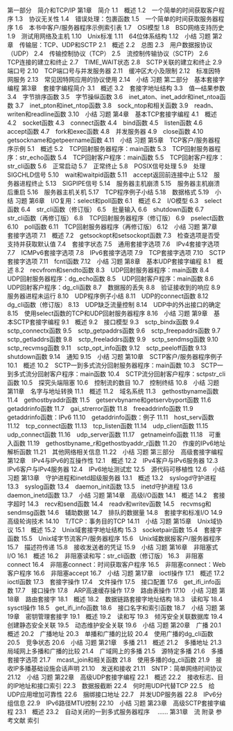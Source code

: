 第一部分　简介和TCP/IP
第1章　简介 
1.1　概述 
1.2　一个简单的时间获取客户程序 
1.3　协议无关性 
1.4　错误处理：包裹函数 
1.5　一个简单的时间获取服务器程序 
1.6　本书中客户/服务器程序示例索引表 
1.7　OSI模型 
1.8　BSD网络支持历史 
1.9　测试用网络及主机 
1.10　Unix标准 
1.11　64位体系结构 
1.12　小结 
习题 
第2章　传输层：TCP、UDP和SCTP 
2.1　概述 
2.2　总图 
2.3　用户数据报协议（UDP） 
2.4　传输控制协议（TCP） 
2.5　流控制传输协议（SCTP） 
2.6　TCP连接的建立和终止 
2.7　TIME_WAIT状态 
2.8　SCTP关联的建立和终止 
2.9　端口号 
2.10　TCP端口号与并发服务器 
2.11　缓冲区大小及限制 
2.12　标准因特网服务 
2.13　常见因特网应用的协议使用 
2.14　小结 
习题 
第二部分　基本套接字编程
第3章　套接字编程简介 
3.1　概述 
3.2　套接字地址结构 
3.3　值—结果参数 
3.4　字节排序函数 
3.5　字节操纵函数 
3.6　inet_aton、inet_addr和inet_ntoa函数 
3.7　inet_pton和inet_ntop函数 
3.8　sock_ntop和相关函数 
3.9　readn、writen和readline函数 
3.10　小结 
习题 
第4章　基本TCP套接字编程 
4.1　概述 
4.2　socket函数 
4.3　connect函数 
4.4　bind函数 
4.5　listen函数 
4.6　accept函数 
4.7　fork和exec函数 
4.8　并发服务器 
4.9　close函数 
4.10　getsockname和getpeername函数 
4.11　小结 
习题 
第5章　TCP客户/服务器程序示例 
5.1　概述 
5.2　TCP回射服务器程序：main函数 
5.3　TCP回射服务器程序：str_echo函数 
5.4　TCP回射客户程序：main函数 
5.5　TCP回射客户程序：str_cli函数 
5.6　正常启动 
5.7　正常终止 
5.8　POSIX信号处理 
5.9　处理SIGCHLD信号 
5.10　wait和waitpid函数 
5.11　accept返回前连接中止 
5.12　服务器进程终止 
5.13　SIGPIPE信号 
5.14　服务器主机崩溃 
5.15　服务器主机崩溃后重启 
5.16　服务器主机关机 
5.17　TCP程序例子小结 
5.18　数据格式 
5.19　小结 
习题 
第6章　I/O复用：select和poll函数 
6.1　概述 
6.2　I/O模型 
6.3　select函数 
6.4　str_cli函数（修订版） 
6.5　批量输入 
6.6　shutdown函数 
6.7　str_cli函数（再修订版） 
6.8　TCP回射服务器程序（修订版） 
6.9　pselect函数 
6.10　poll函数 
6.11　TCP回射服务器程序（再修订版） 
6.12　小结 
习题 
第7章　套接字选项 
7.1　概述 
7.2　getsockopt和setsockopt函数 
7.3　检查选项是否受支持并获取默认值 
7.4　套接字状态 
7.5　通用套接字选项 
7.6　IPv4套接字选项 
7.7　ICMPv6套接字选项 
7.8　IPv6套接字选项 
7.9　TCP套接字选项 
7.10　SCTP套接字选项 
7.11　fcntl函数 
7.12　小结 
习题 
第8章　基本UDP套接字编程 
8.1　概述 
8.2　recvfrom和sendto函数 
8.3　UDP回射服务器程序：main函数 
8.4　UDP回射服务器程序：dg_echo函数 
8.5　UDP回射客户程序：main函数 
8.6　UDP回射客户程序：dg_cli函数 
8.7　数据报的丢失 
8.8　验证接收到的响应 
8.9　服务器进程未运行 
8.10　UDP程序例子小结 
8.11　UDP的connect函数 
8.12　dg_cli函数（修订版） 
8.13　UDP缺乏流量控制 
8.14　UDP中的外出接口的确定 
8.15　使用select函数的TCP和UDP回射服务器程序 
8.16　小结 
习题 
第9章　基本SCTP套接字编程 
9.1　概述 
9.2　接口模型 
9.3　sctp_bindx函数 
9.4　sctp_connectx函数 
9.5　sctp_getpaddrs函数 
9.6　sctp_freepaddrs函数 
9.7　sctp_getladdrs函数 
9.8　sctp_freeladdrs函数 
9.9　sctp_sendmsg函数 
9.10　sctp_recvmsg函数 
9.11　sctp_opt_info函数 
9.12　sctp_peeloff函数 
9.13　shutdown函数 
9.14　通知 
9.15　小结 
习题 
第10章　SCTP客户/服务器程序例子 
10.1　概述 
10.2　SCTP一到多式流分回射服务器程序：main函数 
10.3　SCTP一到多式流分回射客户程序：main函数 
10.4　SCTP流分回射客户程序：sctpstr_cli函数 
10.5　探究头端阻塞 
10.6　控制流的数目 
10.7　控制终结 
10.8　小结 
习题 
第11章　名字与地址转换 
11.1　概述 
11.2　域名系统 
11.3　gethostbyname函数 
11.4　gethostbyaddr函数 
11.5　getservbyname和getservbyport函数 
11.6　getaddrinfo函数 
11.7　gai_strerror函数 
11.8　freeaddrinfo函数 
11.9　getaddrinfo函数：IPv6 
11.10　getaddrinfo函数：例子 
11.11　host_serv函数 
11.12　tcp_connect函数 
11.13　tcp_listen函数 
11.14　udp_client函数 
11.15　udp_connect函数 
11.16　udp_server函数 
11.17　getnameinfo函数 
11.18　可重入函数 
11.19　gethostbyname_r和gethostbyaddr_r函数 
11.20　作废的IPv6地址解析函数 
11.21　其他网络相关信息 
11.22　小结 
习题 
第三部分　高级套接字编程
第12章　IPv4与IPv6的互操作性 
12.1　概述 
12.2　IPv4客户与IPv6服务器 
12.3　IPv6客户与IPv4服务器 
12.4　IPv6地址测试宏 
12.5　源代码可移植性 
12.6　小结 
习题 
第13章　守护进程和inetd超级服务器 
13.1　概述 
13.2　syslogd守护进程 
13.3　syslog函数 
13.4　daemon_init函数 
13.5　inetd守护进程 
13.6　daemon_inetd函数 
13.7　小结 
习题 
第14章　高级I/O函数 
14.1　概述 
14.2　套接字超时 
14.3　recv和send函数 
14.4　readv和writev函数 
14.5　recvmsg和sendmsg函数 
14.6　辅助数据 
14.7　排队的数据量 
14.8　套接字和标准I/O 
14.9　高级轮询技术 
14.10　T/TCP：事务目的TCP 
14.11　小结 
习题 
第15章　Unix域协议 
15.1　概述 
15.2　Unix域套接字地址结构 
15.3　socketpair函数 
15.4　套接字函数 
15.5　Unix域字节流客户/服务器程序 
15.6　Unix域数据报客户/服务器程序 
15.7　描述符传递 
15.8　接收发送者的凭证 
15.9　小结 
习题 
第16章　非阻塞式I/O 
16.1　概述 
16.2　非阻塞读和写：str_cli函数（修订版） 
16.3　非阻塞connect 
16.4　非阻塞connect：时间获取客户程序 
16.5　非阻塞connect：Web客户程序 
16.6　非阻塞accept 
16.7　小结 
习题 
第17章　ioctl操作 
17.1　概述 
17.2　ioctl函数 
17.3　套接字操作 
17.4　文件操作 
17.5　接口配置 
17.6　get_ifi_info函数 
17.7　接口操作 
17.8　ARP高速缓存操作 
17.9　路由表操作 
17.10　小结 
习题 
第18章　路由套接字 
18.1　概述 
18.2　数据链路套接字地址结构 
18.3　读和写 
18.4　sysctl操作 
18.5　get_ifi_info函数 
18.6　接口名字和索引函数 
18.7　小结 
习题 
第19章　密钥管理套接字 
19.1　概述 
19.2　读和写 
19.3　倾泻安全关联数据库 
19.4　创建静态安全关联 
19.5　动态维护安全关联 
19.6　小结 
习题 
第20章　广播 
20.1　概述 
20.2　广播地址 
20.3　单播和广播的比较 
20.4　使用广播的dg_cli函数 
20.5　竞争状态 
20.6　小结 
习题 
第21章　多播 
21.1　概述 
21.2　多播地址 
21.3　局域网上多播和广播的比较 
21.4　广域网上的多播 
21.5　源特定多播 
21.6　多播套接字选项 
21.7　mcast_join和相关函数 
21.8　使用多播的dg_cli函数 
21.9　接收IP多播基础设施会话声明 
21.10　发送和接收 
21.11　SNTP：简单网络时间协议 
21.12　小结 
习题 
第22章　高级UDP套接字编程 
22.1　概述 
22.2　接收标志、目的IP地址和接口索引 
22.3　数据报截断 
22.4　何时用UDP代替TCP 
22.5　给UDP应用增加可靠性 
22.6　捆绑接口地址 
22.7　并发UDP服务器 
22.8　IPv6分组信息 
22.9　IPv6路径MTU控制 
22.10　小结 
习题 
第23章　高级SCTP套接字编程 
23.1　概述 
23.2　自动关闭的一到多式服务器程序 
　……
第31章　流
附录
参考文献
索引